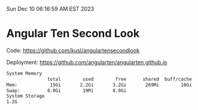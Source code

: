 Sun Dec 10 06:16:59 AM EST 2023

# Angular Ten Second Look

Code: https://github.com/kusl/angulartensecondlook

Deployment: https://github.com/angularten/angularten.github.io

```bash
System Memory
               total        used        free      shared  buff/cache   available
Mem:            15Gi       2.2Gi       3.2Gi       269Mi        10Gi        13Gi
Swap:          8.0Gi        19Mi       8.0Gi
System Storage
1.2G	.
```
